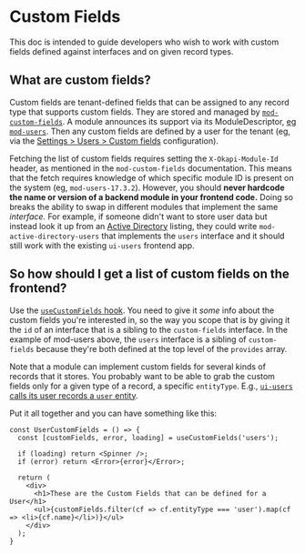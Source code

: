 # Custom Fields

This doc is intended to guide developers who wish to work with custom fields defined against interfaces and on given record types.

## What are custom fields?

Custom fields are tenant-defined fields that can be assigned to any record type that supports custom fields. They are stored and managed by [`mod-custom-fields`](https://github.com/folio-org/folio-custom-fields). A module announces its support via its ModuleDescriptor, [eg `mod-users`](https://github.com/folio-org/mod-users/blob/v17.3.0/descriptors/ModuleDescriptor-template.json#L145). Then any custom fields are defined by a user for the tenant (eg, via the [Settings > Users > Custom fields](https://github.com/folio-org/ui-users/blob/master/src/settings/CustomFieldsSettings.js) configuration).

Fetching the list of custom fields requires setting the `X-Okapi-Module-Id` header, as mentioned in the `mod-custom-fields` documentation. This means that the fetch requires knowledge of which specific module ID is present on the system (eg, `mod-users-17.3.2`). However, you should **never hardcode the name or version of a backend module in your frontend code.** Doing so breaks the ability to swap in different modules that implement the same _interface._ For example, if someone didn't want to store user data but instead look it up from an [Active Directory](https://en.wikipedia.org/wiki/Active_Directory) listing, they could write `mod-active-directory-users` that implements the `users` interface and it should still work with the existing `ui-users` frontend app.

## So how should I get a list of custom fields on the frontend?

Use the [`useCustomFields` hook](https://github.com/folio-org/stripes-core/blob/master/src/useCustomFields.js). You need to give it _some_ info about the custom fields you're interested in, so the way you scope that is by giving it the `id` of an interface that is a sibling to the `custom-fields` interface. In the example of mod-users above, the `users` interface is a sibling of `custom-fields` because they're both defined at the top level of the `provides` array.

Note that a module can implement custom fields for several kinds of records that it stores. You probably want to be able to grab the custom fields only for a given type of a record, a specific `entityType`. E.g., [`ui-users` calls its user records a `user` entity](https://github.com/folio-org/ui-users/blob/v5.0.9/src/settings/CustomFieldsSettings.js#L29). 

Put it all together and you can have something like this:
```
const UserCustomFields = () => {
  const [customFields, error, loading] = useCustomFields('users');
  
  if (loading) return <Spinner />;
  if (error) return <Error>{error}</Error>; 
  
  return (
    <div>
      <h1>These are the Custom Fields that can be defined for a User</h1>
      <ul>{customFields.filter(cf => cf.entityType === 'user').map(cf => <li>{cf.name}</li>)}</ul>
    </div>
  );
}
```

